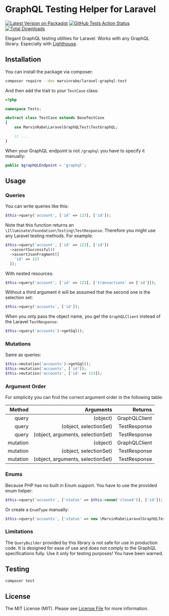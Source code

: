 # GraphQL Testing Helper for Laravel

[![Latest Version on Packagist](https://img.shields.io/packagist/v/marvinrabe/laravel-graphql-test.svg?style=flat-square)](https://packagist.org/packages/marvinrabe/laravel-graphql-test)
[![GitHub Tests Action Status](https://img.shields.io/github/workflow/status/marvinrabe/laravel-graphql-test/run-tests?label=tests)](https://github.com/marvinrabe/laravel-graphql-test/actions?query=workflow%3Arun-tests+branch%3Amaster)
[![Total Downloads](https://img.shields.io/packagist/dt/marvinrabe/laravel-graphql-test.svg?style=flat-square)](https://packagist.org/packages/marvinrabe/laravel-graphql-test)

Elegant GraphQL testing utilities for Laravel. Works with any GraphQL library. Especially with [Lighthouse](https://lighthouse-php.com/).

## Installation

You can install the package via composer:

```bash
composer require --dev marvinrabe/laravel-graphql-test
```

And then add the trait to your `TestCase` class:

```php
<?php

namespace Tests;

abstract class TestCase extends BaseTestCase
{
    use MarvinRabe\LaravelGraphQLTest\TestGraphQL;

    // ...
}
```

When your GraphQL endpoint is not `/graphql` you have to specify it manually:

````php
public $graphQLEndpoint = 'graphql';
````

## Usage

### Queries

You can write queries like this:

```php
$this->query('account', ['id' => 123], ['id']);
```

Note that this function returns an `\Illuminate\Foundation\Testing\TestResponse`. Therefore you might use any Laravel testing methods. For example:

```php
$this->query('account', ['id' => 123], ['id'])
  ->assertSuccessful()
  ->assertJsonFragment([
    'id' => 123
  ]);
```

With nested resources:

```php
$this->query('account', ['id' => 123], ['transactions' => ['id']]);
```

Without a third argument it will be assumed that the second one is the selection set:

```php
$this->query('accounts', ['id']);
```

When you only pass the object name, you get the `GraphQLClient` instead of the Laravel `TestResponse`:

```php
$this->query('accounts')->getGql();
```

### Mutations

Same as queries: 

```php
$this->mutation('accounts')->getGql();
$this->mutation('accounts', ['id']);
$this->mutation('accounts', ['id' => 123]); 
```

### Argument Order

For simplicity you can find the correct argument order in the following table:

|   Method |                         Arguments |       Returns |
|---------:|----------------------------------:|--------------:|
| query    | (object)                          | GraphQLClient |
| query    | (object, selectionSet)            | TestResponse  |
| query    | (object, arguments, selectionSet) | TestResponse  |
| mutation | (object)                          | GraphQLClient |
| mutation | (object, selectionSet)            | TestResponse  |
| mutation | (object, arguments, selectionSet) | TestResponse  |

### Enums

Because PHP has no built in Enum support. You have to use the provided enum helper:

```php
$this->query('accounts', ['status' => $this->enum('closed')], ['id']);
```

Or create a `EnumType` manually:

```php
$this->query('accounts', ['status' => new \MarvinRabe\LaravelGraphQLTest\Scalars\EnumType('closed')], ['id']);
```

### Limitations

The `QueryBuilder` provided by this library is not safe for use in production code. It is designed for ease of use and does not comply to the GraphQL specifications fully. Use it only for testing purposes! You have been warned.

## Testing

``` bash
composer test
```

## License

The MIT License (MIT). Please see [License File](LICENSE.md) for more information.

